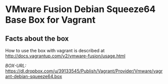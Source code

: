 VMware Fusion Debian Squeeze64 Base Box for Vagrant
===================================================

Facts about the box
-------------------

How to use the box with vagrant is described at http://docs.vagrantup.com/v2/vmware-fusion/usage.html

*BOX-URL:* https://dl.dropbox.com/u/39133545/Publish/Vagrant/Provider/Vmware/vagrant-debian-squeeze64.box
